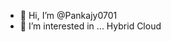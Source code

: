 - 👋 Hi, I’m @Pankajy0701
- 👀 I’m interested in ... Hybrid Cloud


<!---
Pankajy0701/Pankajy0701 is a ✨ special ✨ repository because its `README.md` (this file) appears on your GitHub profile.
You can click the Preview link to take a look at your changes.
--->

